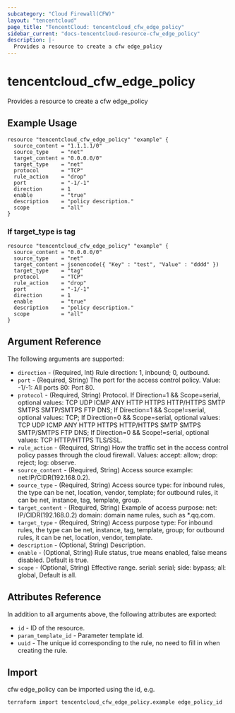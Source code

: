 ```yaml
---
subcategory: "Cloud Firewall(CFW)"
layout: "tencentcloud"
page_title: "TencentCloud: tencentcloud_cfw_edge_policy"
sidebar_current: "docs-tencentcloud-resource-cfw_edge_policy"
description: |-
  Provides a resource to create a cfw edge_policy
---
```


# tencentcloud_cfw_edge_policy

Provides a resource to create a cfw edge_policy

## Example Usage

```hcl
resource "tencentcloud_cfw_edge_policy" "example" {
  source_content = "1.1.1.1/0"
  source_type    = "net"
  target_content = "0.0.0.0/0"
  target_type    = "net"
  protocol       = "TCP"
  rule_action    = "drop"
  port           = "-1/-1"
  direction      = 1
  enable         = "true"
  description    = "policy description."
  scope          = "all"
}
```

### If target_type is tag

```hcl
resource "tencentcloud_cfw_edge_policy" "example" {
  source_content = "0.0.0.0/0"
  source_type    = "net"
  target_content = jsonencode({ "Key" : "test", "Value" : "dddd" })
  target_type    = "tag"
  protocol       = "TCP"
  rule_action    = "drop"
  port           = "-1/-1"
  direction      = 1
  enable         = "true"
  description    = "policy description."
  scope          = "all"
}
```

## Argument Reference

The following arguments are supported:

* `direction` - (Required, Int) Rule direction: 1, inbound; 0, outbound.
* `port` - (Required, String) The port for the access control policy. Value: -1/-1: All ports 80: Port 80.
* `protocol` - (Required, String) Protocol. If Direction=1 && Scope=serial, optional values: TCP UDP ICMP ANY HTTP HTTPS HTTP/HTTPS SMTP SMTPS SMTP/SMTPS FTP DNS; If Direction=1 && Scope!=serial, optional values: TCP; If Direction=0 && Scope=serial, optional values: TCP UDP ICMP ANY HTTP HTTPS HTTP/HTTPS SMTP SMTPS SMTP/SMTPS FTP DNS; If Direction=0 && Scope!=serial, optional values: TCP HTTP/HTTPS TLS/SSL.
* `rule_action` - (Required, String) How the traffic set in the access control policy passes through the cloud firewall. Values: accept: allow; drop: reject; log: observe.
* `source_content` - (Required, String) Access source example: net:IP/CIDR(192.168.0.2).
* `source_type` - (Required, String) Access source type: for inbound rules, the type can be net, location, vendor, template; for outbound rules, it can be net, instance, tag, template, group.
* `target_content` - (Required, String) Example of access purpose: net: IP/CIDR(192.168.0.2) domain: domain name rules, such as *.qq.com.
* `target_type` - (Required, String) Access purpose type: For inbound rules, the type can be net, instance, tag, template, group; for outbound rules, it can be net, location, vendor, template.
* `description` - (Optional, String) Description.
* `enable` - (Optional, String) Rule status, true means enabled, false means disabled. Default is true.
* `scope` - (Optional, String) Effective range. serial: serial; side: bypass; all: global, Default is all.

## Attributes Reference

In addition to all arguments above, the following attributes are exported:

* `id` - ID of the resource.
* `param_template_id` - Parameter template id.
* `uuid` - The unique id corresponding to the rule, no need to fill in when creating the rule.


## Import

cfw edge_policy can be imported using the id, e.g.

```
terraform import tencentcloud_cfw_edge_policy.example edge_policy_id
```

